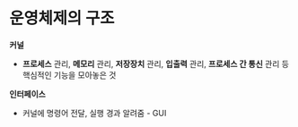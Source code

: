 # 운영체제의 **구조**

**커널**

- **프로세스** 관리, **메모리** 관리, **저장장치** 관리, **입출력** 관리, **프로세스 간 통신** 관리 등 핵심적인 기능을 모아놓은 것

**인터페이스**

- 커널에 명령어 전달, 실행 경과 알려줌 - GUI
